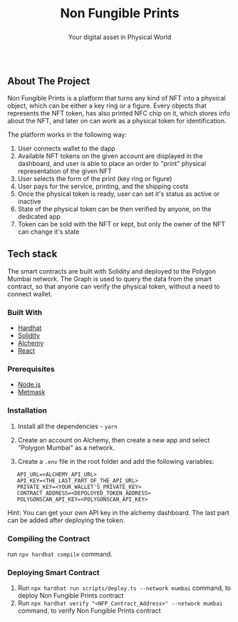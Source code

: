 <h1>
<p align="center">
  <br>Non Fungible Prints
</h1>
  <p align="center">
    Your digital asset in Physical World
    <br />
    </p>
</p>
</br>
</br>

## About The Project

Non Fungible Prints is a platform that turns any kind of NFT into a physical object, which can be either a key ring or a figure. Every objects that represents the NFT token, has also printed NFC chip on it, which stores info about the NFT, and later on can work as a physical token for identification.

The platform works in the following way:

1. User connects wallet to the dapp
2. Available NFT tokens on the given account are displayed in the dashboard, and user is able to place an order to "print" physical representation of the given NFT
3. User selects the form of the print (key ring or figure)
4. User pays for the service, printing, and the shipping costs
5. Once the physical token is ready, user can set it's status as active or inactive
6. State of the physical token can be then verified by anyone, on the dedicated app
7. Token can be sold with the NFT or kept, but only the owner of the NFT can change it's state
## Tech stack

The smart contracts are built with Solidity and deployed to the Polygon Mumbai network. The Graph is used to query the data from the smart contract, so that anyone can verify the physical token, without a need to connect wallet.

### Built With

- [Hardhat](https://hardhat.org/)
- [Solidity](https://docs.soliditylang.org/en/v0.8.11/)
- [Alchemy](https://www.alchemy.com/)
- [React](https://reactjs.org/)

### Prerequisites

- [Node.js](https://nodejs.org/en/download/)
- [Metmask](https://metamask.io/)

### Installation

1. Install all the dependencies - `yarn`

2. Create an account on Alchemy, then create a new app and select "Polygon Mumbai" as a network.

3. Create a `.env` file in the root folder and add the
   following variables:

```
   API_URL=<ALCHEMY_API_URL>
   API_KEY=<THE_LAST_PART OF_THE_API_URL>
   PRIVATE_KEY=<YOUR_WALLET'S_PRIVATE_KEY>
   CONTRACT_ADDRESS=<DEPOLOYED_TOKEN_ADDRESS>
   POLYGONSCAN_API_KEY=<POLYGONSCAN_API_KEY>
```

Hint: You can get your own API key in the alchemy dashboard. The last part can be added after deploying the token.

### Compiling the Contract

run `npx hardhat compile` command.

### Deploying Smart Contract

1. Run `npx hardhat run scripts/deploy.ts --network mumbai` command, to deploy Non Fungible Prints contract
2. Run `npx hardhat verify "<NFP_Contract_Address>" --network mumbai` command, to verify Non Fungible Prints contract